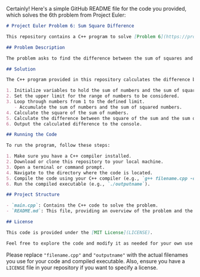 Certainly! Here's a simple GitHub README file for the code you provided, which solves the 6th problem from Project Euler:

```markdown
# Project Euler Problem 6: Sum Square Difference

This repository contains a C++ program to solve [Problem 6](https://projecteuler.net/problem=6) from Project Euler.

## Problem Description

The problem asks to find the difference between the sum of squares and the square of the sum of the first `n` natural numbers.

## Solution

The C++ program provided in this repository calculates the difference between the sum of squares and the square of the sum of the numbers from 1 to 100. It follows these steps:

1. Initialize variables to hold the sum of numbers and the sum of squared numbers.
2. Set the upper limit for the range of numbers to be considered.
3. Loop through numbers from 1 to the defined limit.
   - Accumulate the sum of numbers and the sum of squared numbers.
4. Calculate the square of the sum of numbers.
5. Calculate the difference between the square of the sum and the sum of squares.
6. Output the calculated difference to the console.

## Running the Code

To run the program, follow these steps:

1. Make sure you have a C++ compiler installed.
2. Download or clone this repository to your local machine.
3. Open a terminal or command prompt.
4. Navigate to the directory where the code is located.
5. Compile the code using your C++ compiler (e.g., `g++ filename.cpp -o outputname`).
6. Run the compiled executable (e.g., `./outputname`).

## Project Structure

- `main.cpp`: Contains the C++ code to solve the problem.
- `README.md`: This file, providing an overview of the problem and the solution.

## License

This code is provided under the [MIT License](LICENSE).

Feel free to explore the code and modify it as needed for your own use or learning.

```

Please replace `"filename.cpp"` and `"outputname"` with the actual filenames you use for your code and compiled executable. Also, ensure you have a `LICENSE` file in your repository if you want to specify a license.
